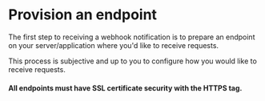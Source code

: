 # Provision an endpoint

The first step to receiving a webhook notification is to prepare an endpoint on your server/application where you'd like to receive requests.&#x20;

This process is subjective and up to you to configure how you would like to receive requests.&#x20;

#### All endpoints must have SSL certificate security with the HTTPS tag.
